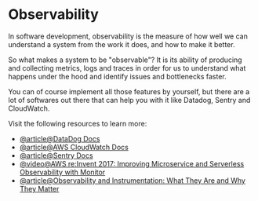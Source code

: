 # Observability

In software development, observability is the measure of how well we can understand a system from the work it does, and how to make it better.

So what makes a system to be "observable"? It is its ability of producing and collecting metrics, logs and traces in order for us to understand what happens under the hood and identify issues and bottlenecks faster.

You can of course implement all those features by yourself, but there are a lot of softwares out there that can help you with it like Datadog, Sentry and CloudWatch.

Visit the following resources to learn more:

- [@article@DataDog Docs](https://docs.datadoghq.com/)
- [@article@AWS CloudWatch Docs](https://aws.amazon.com/cloudwatch/getting-started/)
- [@article@Sentry Docs](https://docs.sentry.io/)
- [@video@AWS re:Invent 2017: Improving Microservice and Serverless Observability with Monitor](https://www.youtube.com/watch?v=Wx0SHRb2xcI)
- [@article@Observability and Instrumentation: What They Are and Why They Matter](https://newrelic.com/blog/best-practices/observability-instrumentation)
